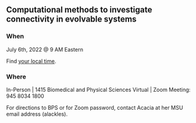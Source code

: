 ## Computational methods to investigate connectivity in evolvable systems

### When

July 6th, 2022 @ 9 AM Eastern

Find [your local time](https://www.timeanddate.com/worldclock/converter.html?iso=20220706T130000&p1=126).

### Where

In-Person | 1415 Biomedical and Physical Sciences
Virtual | Zoom Meeting: 945 8034 1800

For directions to BPS or for Zoom password, contact Acacia at her MSU email address (alackles).
